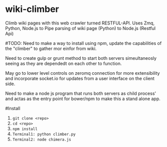 # wiki-climber
Climb wiki pages with this web crawler turned RESTFUL-API.
Uses Zmq, Python, Node.js to Pipe parsing of wiki page (Python) to Node.js (Restful Api)

#TODO:
Need to make a way to install using npm, update the capabilities of the "climber" to gather mor einfor from wiki.

Need to create gulp or grunt method to start both servers simeultaneosly seeing as they are dependedt on each other to function.

May go to lower level controls on zeromq connection for more extensibility and incorporate socket.io for updates from a user interface on the client side.

Need to make a node js program that runs both servers as child process' and actas as the entry point for bower/npm to make this a stand alone app.

#Install 
1. `git clone <repo>`
2. `cd <repo>`
3. `npm install`
4. `Terminal1: python climber.py`
5. `Terminal2: node chimera.js`
